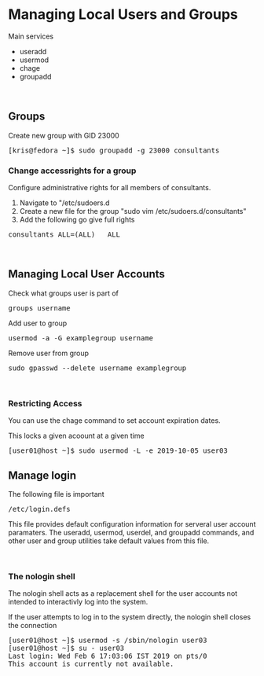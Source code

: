 # Managing Local Users and Groups
Main services
- useradd
- usermod
- chage
- groupadd

</br>


## Groups

Create new group with GID 23000
<pre>
[kris@fedora ~]$ sudo groupadd -g 23000 consultants
</pre>

### Change accessrights for a group
Configure administrative rights for all members of consultants.
1. Navigate to "/etc/sudoers.d
2. Create a new file for the group "sudo vim /etc/sudoers.d/consultants"
3. Add the following go give full rights
<pre>
consultants ALL=(ALL)   ALL
</pre>
<br>


## Managing Local User Accounts

Check what groups user is part of 
<pre>
groups username
</pre>

Add user to group
<pre>
usermod -a -G examplegroup username
</pre>

Remove user from group
<pre>
sudo gpasswd --delete username examplegroup
</pre>
</br>

### Restricting Access

You can use the chage command to set account expiration dates. 

This locks a given acoount at a given time 

<pre>
[user01@host ~]$ sudo usermod -L -e 2019-10-05 user03
</pre>


## Manage login
The following file is important
<pre>
/etc/login.defs
</pre>

This file provides default configuration information for serveral user account paramaters. The useradd, usermod, userdel, and groupadd commands, and other user and group utilities take default values from this file.

<br>

### The nologin shell

The nologin shell acts as a replacement shell for the user accounts not intended to interactivly log into the system. 

If the user attempts to log in to the system directly, the nologin shell closes the connection
<pre>
[user01@host ~]$ usermod -s /sbin/nologin user03
[user01@host ~]$ su - user03
Last login: Wed Feb 6 17:03:06 IST 2019 on pts/0
This account is currently not available.
</pre>
